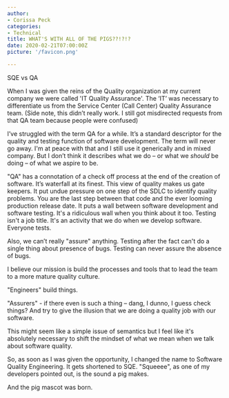 ```yaml
---
author:
- Corissa Peck
categories:
- Technical
title: WHAT'S WITH ALL OF THE PIGS??!?!?
date: 2020-02-21T07:00:00Z
picture: '/favicon.png'

---
```

SQE vs QA

When I was given the reins of the Quality organization at my current company we were called 'IT Quality Assurance'. The ‘IT’ was necessary to differentiate us from the Service Center (Call Center) Quality Assurance team. (Side note, this didn’t really work. I still got misdirected requests from that QA team because people were confused)

I’ve struggled with the term QA for a while. It’s a standard descriptor for the quality and testing function of software development. The term will never go away. I'm at peace with that and I still use it generically and in mixed company. But I don’t think it describes what we do – or what we *should* be doing – of what we aspire to be.

"QA" has a connotation of a check off process at the end of the creation of software. It’s waterfall at its finest. This view of quality makes us gate keepers. It put undue pressure on one step of the SDLC to identify quality problems. You are the last step between that code and the ever looming production release date. It puts a wall between software development and software testing. It's a ridiculous wall when you think about it too. Testing isn't a job title. It's an activity that we do when we develop software. Everyone tests.

Also, we can’t really "assure" anything. Testing after the fact can't do a single thing about presence of bugs. Testing can never assure the absence of bugs.

I believe our mission is build the processes and tools that to lead the team to a more mature quality culture.

"Engineers" build things.

"Assurers" - if there even is such a thing – dang, I dunno, I guess check things? And try to give the illusion that we are doing a quality job with our software.

This might seem like a simple issue of semantics but I feel like it's absolutely necessary to shift the mindset of what we mean when we talk about software quality.

So, as soon as I was given the opportunity, I changed the name to Software Quality Engineering. It gets shortened to SQE. "Squeeee", as one of my developers pointed out, is the sound a pig makes.

And the pig mascot was born.